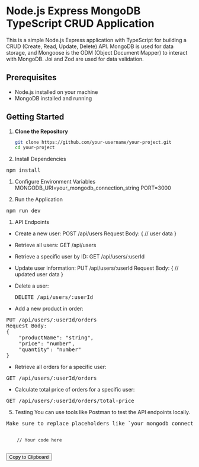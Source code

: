# Node.js Express MongoDB TypeScript CRUD Application

This is a simple Node.js Express application with TypeScript for building a CRUD (Create, Read, Update, Delete) API. MongoDB is used for data storage, and Mongoose is the ODM (Object Document Mapper) to interact with MongoDB. Joi and Zod are used for data validation.

## Prerequisites

- Node.js installed on your machine
- MongoDB installed and running

## Getting Started

1. **Clone the Repository**

   ```bash
   git clone https://github.com/your-username/your-project.git
   cd your-project
   ```

1. Install Dependencies
<pre>npm install</pre>

1. Configure Environment Variables
   MONGODB_URI=your_mongodb_connection_string
   PORT=3000

1. Run the Application
<pre>npm run dev</pre>

1. API Endpoints

- Create a new user:
  POST /api/users
  Request Body:
  {
  // user data
  }

- Retrieve all users:
  GET /api/users

- Retrieve a specific user by ID:
  GET /api/users/:userId

- Update user information:
  PUT /api/users/:userId
  Request Body:
  {
  // updated user data
  }

- Delete a user:
  <pre>DELETE /api/users/:userId </pre> 

- Add a new product in order:

<pre>
PUT /api/users/:userId/orders
Request Body:
{
    "productName": "string",
    "price": "number",
    "quantity": "number"
}
</pre>

- Retrieve all orders for a specific user:
<pre>
GET /api/users/:userId/orders
</pre>

- Calculate total price of orders for a specific user:
<pre>GET /api/users/:userId/orders/total-price
</pre>


5. Testing
You can use tools like Postman to test the API endpoints locally.


<pre>
Make sure to replace placeholders like `your_mongodb_connection_string` with your actual information. Additionally, tailor the content according to the structure and features of your application.
</pre>


<!-- Include Clipboard.js library -->
<script src="https://cdnjs.cloudflare.com/ajax/libs/clipboard.js/2.0.8/clipboard.min.js"></script>

<!-- Your code block -->
<pre>
  <code id="code-block">
    // Your code here
  </code>
</pre>

<!-- Copy button -->
<button class="clipboard-btn" data-clipboard-target="#code-block">Copy to Clipboard</button>

<!-- Initialize Clipboard.js -->
<script>
  document.addEventListener('DOMContentLoaded', function () {
    new ClipboardJS('.clipboard-btn');
  });
</script>
